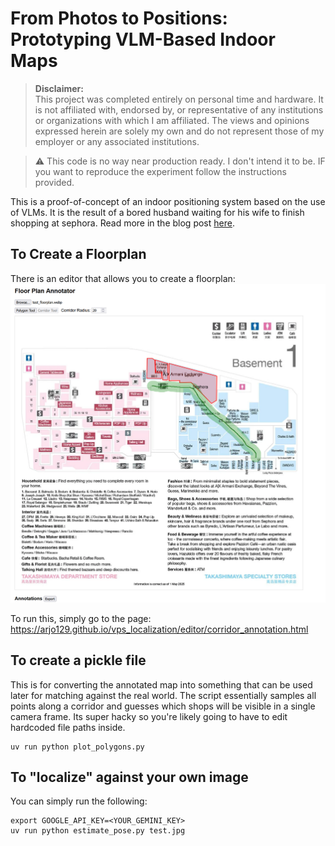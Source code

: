 # From Photos to Positions: Prototyping VLM-Based Indoor Maps


> **Disclaimer:**  
> This project was completed entirely on personal time and hardware. It is not 
> affiliated with, endorsed by, or representative of any institutions
> or organizations with which I am affiliated. The views and opinions expressed herein 
> are solely my own and do not represent those of my employer or any associated institutions.


> :warning: This code is no way near production ready. I don't intend it to be. IF you want to reproduce the experiment follow the instructions provided.


This is a proof-of-concept of an indoor positioning system based on the use of VLMs. It is the result of a bored husband waiting for his wife to finish shopping at sephora. Read more in the blog post [here](https://arjo129.github.io/blog/5-7-2025-From-Photos-To-Positions-Prototyping.html).

## To Create a Floorplan

There is an editor that allows you to create a floorplan:
![floorplananot](docs/images/floorplan_annotator.png)

To run this, simply go to the page:
https://arjo129.github.io/vps_localization/editor/corridor_annotation.html

## To create a pickle file

This is for converting the annotated map into something that can be used later for matching against the real world. The script essentially samples all points along a corridor and guesses which shops will be visible in a single camera frame. Its super hacky so you're likely going to have to edit hardcoded file paths inside.
```
uv run python plot_polygons.py
```

## To "localize" against your own image

You can simply run the following:
```
export GOOGLE_API_KEY=<YOUR_GEMINI_KEY>
uv run python estimate_pose.py test.jpg
```
